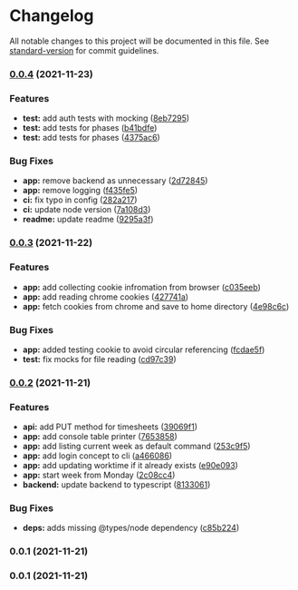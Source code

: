 # Changelog

All notable changes to this project will be documented in this file. See [standard-version](https://github.com/conventional-changelog/standard-version) for commit guidelines.

### [0.0.4](https://github.com/eficode/tscli/compare/v0.0.3...v0.0.4) (2021-11-23)


### Features

* **test:** add auth tests with mocking ([8eb7295](https://github.com/eficode/tscli/commit/8eb7295afd346434453b871473107e3b41bf0a35))
* **test:** add tests for phases ([b41bdfe](https://github.com/eficode/tscli/commit/b41bdfee3f236462a35eaae8684a63d4e58de3ca))
* **test:** add tests for phases ([4375ac6](https://github.com/eficode/tscli/commit/4375ac6a305b70c8e3aa4a9a35e5afd0aade4842))


### Bug Fixes

* **app:** remove backend as unnecessary ([2d72845](https://github.com/eficode/tscli/commit/2d7284592165895c8e820d4120f274b3d96a9260))
* **app:** remove logging ([f435fe5](https://github.com/eficode/tscli/commit/f435fe50af3e09d7cbb7a7a486557454384cd6ba))
* **ci:** fix typo in config ([282a217](https://github.com/eficode/tscli/commit/282a217f7195d3d4ac695e75adc1f58621e34311))
* **ci:** update node version ([7a108d3](https://github.com/eficode/tscli/commit/7a108d3928dac74a9f94f6a336f388bee005c7a3))
* **readme:** update readme ([9295a3f](https://github.com/eficode/tscli/commit/9295a3f83d9419695e69ad5c5aed1ceb7d57cac6))

### [0.0.3](https://github.com/eficode/tscli/compare/v0.0.2...v0.0.3) (2021-11-22)


### Features

* **app:** add collecting cookie infromation from browser ([c035eeb](https://github.com/eficode/tscli/commit/c035eeb965737b219aa7becef2e26bad78220a86))
* **app:** add reading chrome cookies ([427741a](https://github.com/eficode/tscli/commit/427741ae1c91a3df844941c21216733070781adc))
* **app:** fetch cookies from chrome and save to home directory ([4e98c6c](https://github.com/eficode/tscli/commit/4e98c6cbe98b7fe43f9eb5ff6ea99930eb8fc162))


### Bug Fixes

* **app:** added testing cookie to avoid circular referencing ([fcdae5f](https://github.com/eficode/tscli/commit/fcdae5f6a0f08e06e966806f0761364d2b9aaaf4))
* **test:** fix mocks for file reading ([cd97c39](https://github.com/eficode/tscli/commit/cd97c390aad900d75ee867b7dbe639ca7790a762))

### [0.0.2](https://github.com/eficode/tscli/compare/v0.0.1...v0.0.2) (2021-11-21)


### Features

* **api:** add PUT method for timesheets ([39069f1](https://github.com/eficode/tscli/commit/39069f16ca64327065013a3c844707c8cc909271))
* **app:** add console table printer ([7653858](https://github.com/eficode/tscli/commit/76538588fc571fbb39186339c81c057135f90ead))
* **app:** add listing current week as default command ([253c9f5](https://github.com/eficode/tscli/commit/253c9f52e837910254f69a240200c0f819ab26c4))
* **app:** add login concept to cli ([a466086](https://github.com/eficode/tscli/commit/a4660866085b6bd93af2e9819f88fcb954a8e29e))
* **app:** add updating worktime if it already exists ([e90e093](https://github.com/eficode/tscli/commit/e90e093817280d4269660510daa3021e90c6e5c4))
* **app:** start week from Monday ([2c08cc4](https://github.com/eficode/tscli/commit/2c08cc488a60e7b67c37a9eb006f7a046201d222))
* **backend:** update backend to typescript ([8133061](https://github.com/eficode/tscli/commit/81330615bc19839cb49730895f6ecc12cd343c1d))


### Bug Fixes

* **deps:** adds missing @types/node dependency ([c85b224](https://github.com/eficode/tscli/commit/c85b2240a5c13cf47af7e206c07d63e0f0bb11b7))

### 0.0.1 (2021-11-21)

### 0.0.1 (2021-11-21)
